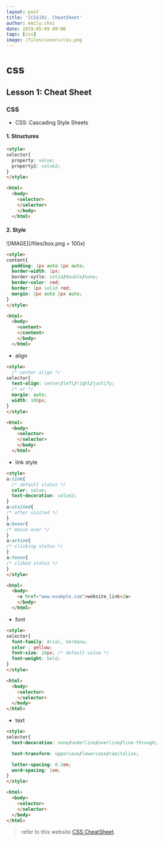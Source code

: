 ```yaml
---
layout: post
title: '[CSS]01. CheatSheet'
author: emily.choi
date: 2019-05-09 09:00
tags: [css]
image: /files/covers/css.png
---
```

# css

## Lesson 1: Cheat Sheet

### **CSS** 
- CSS: Cascading Style Sheets

#### 1. Structures

```html
<style>
selector{
  property: value;
  property2: value2;
}
</style>

<html>
  <body>
    <selector>
    </selector>
    </body>
  </html>
```

#### 2. Style

![IMAGE](/files/box.png = 100x)



```html
<style>
content{
  padding: 1px auto 1px auto;
  border-width: 1px;
  border-sytle: solid/double/none; 
  border-color: red;
  border: 1px solid red;
  margin: 2px auto 2px auto;
}
</style>

<html>
  <body>
    <content>
    </content>
    </body>
  </html>
```

- align

```html
<style>
  /* center align */
selector{
  text-align: center/left/right/justify; 
  /* or */
  margin: auto;
  width: 100px;
}
</style>

<html>
  <body>
    <selector>
    </selector>
    </body>
  </html>
```

- link style

```html
<style>
a:link{
  /* default status */
  color: value;
  text-decoration: value2;
}
a:visited{
/* after visited */
}
a:hover{
/* mouse over */
}
a:active{
/* clicking status */
}
a:focus{
/* cliked status */
}
</style>

<html>
  <body>
    <a href="www.example.com">website_link</a> 
    </body>
  </html>
```

- font

```html
<style>
selector{
  font-family: Arial, Verdana;
  color : yellow;
  font-size: 16px; /* default value */
  font-weight: bold;
}
</style>

<html>
  <body>
    <selector>
    </selector>
  </body>
</html>
```

- text

```html
<style>
selector{
  text-decoration: none/underline/overline/line-through;

  text-transform: uppercase/lowercase/capitalize;

  letter-spacing: 0.2em;
  word-spacing: 1em;
}
</style>

<html>
  <body>
    <selector>
    </selector>
  </body>
</html>
```


> refer to this website [CSS CheatSheet](https://html-css-js.com/css/).

